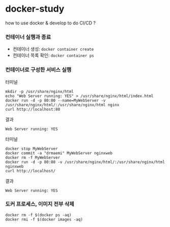 # docker-study
how to use docker &amp; develop to do CI/CD ?

### 컨테이너 실행과 종료
- 컨테이너 생성: `docker container create`<br>
- 컨테이너 목록 확인: `docker container ps`<br>

### 컨테이너로 구성한 서비스 실행
터미널<br>
```
mkdir -p /usr/share/nginx/html
echo "Web Server running: YES" > /usr/share/nginx/html/index.html
docker run -d -p 80:80 --name=MyWebServer -v /usr/share/nginx/html/:/usr/share/nginx/html nginx
curl http://localhost:80
```
결과<br>
```
Web Server running: YES
```

터미널<br>
```
docker stop MyWebServer
docker commit -a "drmaemi" MyWebServer nginxweb
docker rm -f MyWebServer
docker run -d -p 80:80 -v /usr/share/nginx/html/:/usr/share/nginx/html nginxweb
curl http://localhost/
```

결과<br>
```
Web Server running: YES
```

### 도커 프로세스, 이미지 전부 삭제
```
docker rm -f $(docker ps -aq)
docker rmi -f $(docker images -aq)
```
